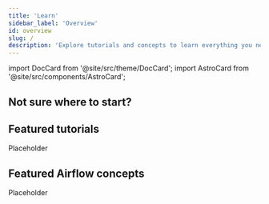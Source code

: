 ```yaml
---
title: 'Learn'
sidebar_label: 'Overview'
id: overview
slug: /
description: 'Explore tutorials and concepts to learn everything you need to know about Apache Airflow and Astronomer'
---
```

import DocCard from '@site/src/theme/DocCard';
import AstroCard from '@site/src/components/AstroCard';

<AstroCard />

## Not sure where to start?

<div style={{display: "grid", gridTemplateColumns: "1fr 1fr", gap: "1rem"}}>
  <DocCard item={{type: 'link', label: "Get started with Apache Airflow", description: "Learn how to run Apache Airflow locally with open source tools.", href:"/learn/get-started-with-airflow"}}/>
  <DocCard item={{type: 'link', label: "Write a DAG with the Astro Python SDK", description: "Learn how to write an ETL pipeline with the Astro Python SDK.", href:"/learn/astro-python-sdk"}}/>
</div>

## Featured tutorials

Placeholder

## Featured Airflow concepts

Placeholder
